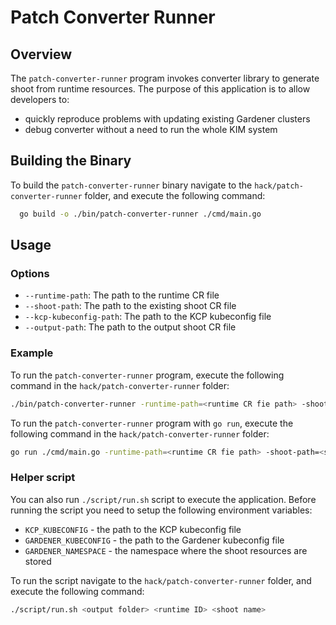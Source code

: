 # Patch Converter Runner 

## Overview

The `patch-converter-runner` program invokes converter library to generate shoot from runtime resources. The purpose of this application is to allow developers to:
- quickly reproduce problems with updating existing Gardener clusters
- debug converter without a need to run the whole KIM system

## Building the Binary

To build the `patch-converter-runner` binary navigate to the `hack/patch-converter-runner` folder, and execute the following command:

```sh
  go build -o ./bin/patch-converter-runner ./cmd/main.go
```

## Usage

### Options

- `--runtime-path`: The path to the runtime CR file
- `--shoot-path`: The path to the existing shoot CR file
- `--kcp-kubeconfig-path`: The path to the KCP kubeconfig file
- `--output-path`: The path to the output shoot CR file

### Example

To run the `patch-converter-runner` program, execute the following command in the `hack/patch-converter-runner` folder:
```sh
./bin/patch-converter-runner -runtime-path=<runtime CR fie path> -shoot-path=<shoot CR path> -kcp-kubeconfig-path=<KCP kubeconfig path> -output-path=<output shoot CR path>
```

To run the `patch-converter-runner` program with `go run`, execute the following command in the `hack/patch-converter-runner` folder:
```sh
go run ./cmd/main.go -runtime-path=<runtime CR fie path> -shoot-path=<shoot CR path> -kcp-kubeconfig-path=<KCP kubeconfig path> -output-path=<output shoot CR path>
```

### Helper script

You can also run `./script/run.sh` script to execute the application. Before running the script you need to setup the following environment variables:
- `KCP_KUBECONFIG` - the path to the KCP kubeconfig file
- `GARDENER_KUBECONFIG` - the path to the Gardener kubeconfig file
- `GARDENER_NAMESPACE` - the namespace where the shoot resources are stored

To run the script navigate to the `hack/patch-converter-runner` folder, and execute the following command:
```sh
./script/run.sh <output folder> <runtime ID> <shoot name>
```